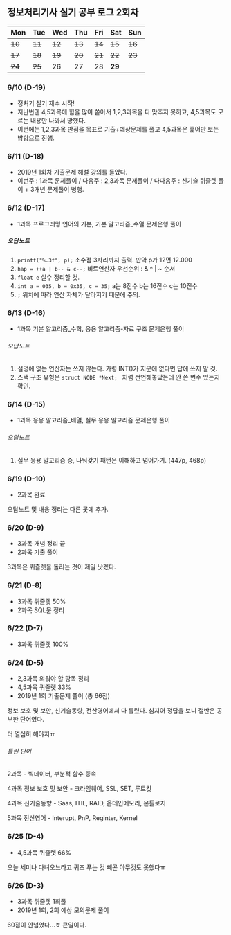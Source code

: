 ## 정보처리기사 실기 공부 로그 2회차

| Mon  | Tue  | Wed  | Thu  | Fri  | Sat  | Sun          |
| ---- | ---- | ---- | ---- | ---- | ------------ | ------------ |
| ~~10~~ | ~~11~~        | ~~12~~ | ~~13~~ | ~~14~~ | ~~15~~ | ~~16~~     |
| ~~17~~ | ~~18~~ | ~~19~~ | ~~20~~ | ~~21~~ | ~~22~~ | ~~23~~ |
| ~~24~~ | ~~25~~ | 26   | 27   | 28   | **29** |      |



### 6/10 (D-19)

- 정처기 실기 재수 시작!
- 지난번엔 4,5과목에 힘을 많이 쏟아서 1,2,3과목을 다 맞추지 못하고, 4,5과목도 모르는 내용만 나와서 망했다.
- 이번에는 1,2,3과목 만점을 목표로 기출+예상문제를 풀고 4,5과목은 훑어만 보는 방향으로 진행.



### 6/11 (D-18)

- 2019년 1회차 기출문제 해설 강의를 들었다.
- 이번주 : 1과목 문제풀이 / 다음주 : 2,3과목 문제풀이 / 다다음주 : 신기술 퀴즐렛 풀이 + 3개년 문제풀이 병행.



### 6/12 (D-17)

- 1과목 프로그래밍 언어의 기본, 기본 알고리즘_수열 문제은행 풀이

##### 오답노트

1. `printf("%.3f", p);`
   소수점 3자리까지 출력. 만약 p가 12면 12.000
2. `hap = ++a | b-- & c--;`
   비트연산자 우선순위 : & ^ | ~ 순서
3. `float e` 실수 정리할 것.
4. `int a = 035, b = 0x35, c = 35;`
   a는 8진수 b는 16진수 c는 10진수
5. `;` 위치에 따라 연산 자체가 달라지기 때문에 주의.



### 6/13 (D-16)

- 1과목 기본 알고리즘_수학, 응용 알고리즘-자료 구조 문제은행 풀이

###### 오답노트

1. 설명에 없는 연산자는 쓰지 않는다. 가령 INT()가 지문에 없다면 답에 쓰지 말 것.
2. 스택 구조 유형은 `struct NODE *Next; ` 처럼 선언해놓았는데 안 쓴 변수 있는지 확인.



### 6/14 (D-15)

- 1과목 응용 알고리즘_배열, 실무 응용 알고리즘 문제은행 풀이

###### 오답노트

1. 실무 응용 알고리즘 중, 나눠갖기 패턴은 이해하고 넘어가기. (447p, 468p)



### 6/19 (D-10)

- 2과목 완료

오답노트 및 내용 정리는 다른 곳에 추가.



### 6/20 (D-9)

- 3과목 개념 정리 끝
- 2과목 기출 풀이

3과목은 퀴즐렛을 돌리는 것이 제일 낫겠다.



### 6/21 (D-8)

- 3과목 퀴즐렛 50%
- 2과목 SQL문 정리



### 6/22 (D-7)

- 3과목 퀴즐렛 100%



### 6/24 (D-5)

- 2,3과목 외워야 할 항목 정리
- 4,5과목 퀴즐렛 33%
- 2019년 1회 기출문제 풀이 (총 66점)

정보 보호 및 보안, 신기술동향, 전산영어에서 다 틀렸다. 심지어 정답을 보니 절반은 공부한 단어였다.

더 열심히 해야지ㅠ

###### 틀린 단어

2과목 - 빅데이터, 부분적 함수 종속

4과목 정보 보호 및 보안 - 크라임웨어, SSL, SET, 루트킷

4과목 신기술동향 - Saas, ITIL, RAID, 옵테인메모리, 온톨로지

5과목 전산영어 - Interupt, PnP, Reginter, Kernel



### 6/25 (D-4)

- 4,5과목 퀴즐렛 66%

오늘 세미나 다녀오느라고 퀴즈 푸는 것 빼곤 아무것도 못했다ㅠ 



### 6/26 (D-3)

- 3과목 퀴즐렛 1회풀
- 2019년 1회, 2회 예상 모의문제 풀이

60점이 안넘었다...ㅎ 큰일이다.